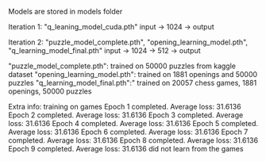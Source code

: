 Models are stored in models folder

Iteration 1: "q_leaning_model_cuda.pth"
input -> 1024 -> output


Iteration 2: "puzzle_model_complete.pth", "opening_learning_model.pth", "q_learning_model_final.pth"
input -> 1024 -> 512 -> output

"puzzle_model_complete.pth": trained on 50000 puzzles from kaggle dataset
"opening_learning_model.pth": trained on 1881 openings and 50000 puzzles 
"q_learning_model_final.pth":" trained on 20057 chess games, 1881 openings, 50000 puzzles

Extra info:
training on games
Epoch 1 completed. Average loss: 31.6136
Epoch 2 completed. Average loss: 31.6136
Epoch 3 completed. Average loss: 31.6136
Epoch 4 completed. Average loss: 31.6136
Epoch 5 completed. Average loss: 31.6136
Epoch 6 completed. Average loss: 31.6136
Epoch 7 completed. Average loss: 31.6136
Epoch 8 completed. Average loss: 31.6136
Epoch 9 completed. Average loss: 31.6136
did not learn from the games 